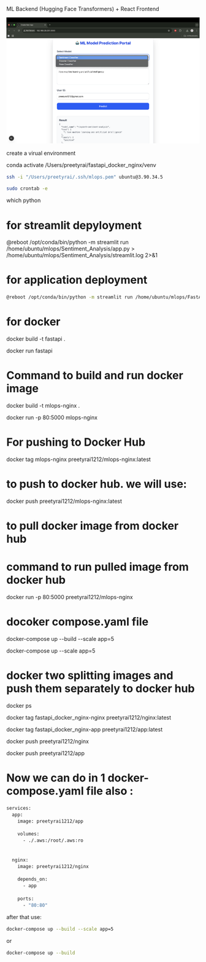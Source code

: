 
ML Backend (Hugging Face Transformers) + React Frontend

![alt text](application.png)

create a virual environment
 
conda activate /Users/preetyrai/fastapi_docker_nginx/venv

```bash
ssh -i "/Users/preetyrai/.ssh/mlops.pem" ubuntu@3.90.34.5

```

```bash
sudo crontab -e 

```

which python 

# for streamlit depyloyment
 @reboot /opt/conda/bin/python -m streamlit run /home/ubuntu/mlops/Sentiment_Analysis/app.py > /home/ubuntu/mlops/Sentiment_Analysis/streamlit.log 2>&1 


# for application deployment 

```bash
@reboot /opt/conda/bin/python -m streamlit run /home/ubuntu/mlops/FastAPI_Nginx_HuggingFaceTransfromers/app.py > /home/ubuntu/mlops/FastAPI_Nginx_HuggingFaceTransfromers/app.log 2>&1

```


# for docker

docker build -t fastapi .

docker run fastapi 



# Command to build and run docker image 
docker build -t mlops-nginx .

docker run -p 80:5000 mlops-nginx


# For pushing to Docker Hub 

docker tag mlops-nginx preetyrai1212/mlops-nginx:latest 

# to push to docker hub. we will use: 
docker push preetyrai1212/mlops-nginx:latest

# to pull docker image from docker hub


# command to run pulled image from docker hub 
docker run -p 80:5000 preetyrai1212/mlops-nginx


# docoker compose.yaml file 


docker-compose up --build --scale app=5 

docker-compose up --scale app=5



# docker two splitting images and push them separately to docker hub 
docker ps

docker tag fastapi_docker_nginx-nginx preetyrai1212/nginx:latest


docker tag fastapi_docker_nginx-app preetyrai1212/app:latest

docker push preetyrai1212/nginx

docker push preetyrai1212/app 

# Now we can do in 1 docker-compose.yaml file also : 
``` bash
services:
  app:
    image: preetyrai1212/app

    volumes:
      - ./.aws:/root/.aws:ro

  
  nginx:
    image: preetyrai1212/nginx

    depends_on:
      - app

    ports:
      - "80:80"

```
after that use: 
```bash
docker-compose up --build --scale app=5

``` 
or 

```bash
docker-compose up --build 

```






